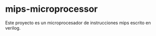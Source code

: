 # mips-microprocessor
Este proyecto es un microprocesador de instrucciones mips escrito en verilog.
